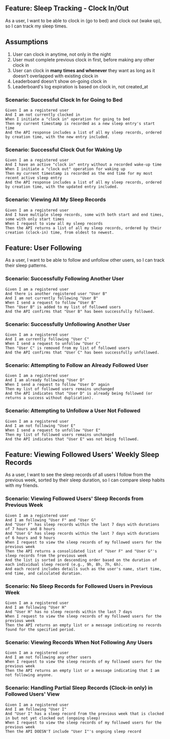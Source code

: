 ## Feature: Sleep Tracking - Clock In/Out
As a user,
I want to be able to clock in (go to bed) and clock out (wake up),
so I can track my sleep times.

## Assumptions

1. User can clock in anytime, not only in the night
2. User must complete previous clock in first, before making any other clock in
3. User can clock in **many times and whenever** they want as long as it doesn't overlapped with existing clock in
4. Leaderboard doesn't show on-going clock in
5. Leaderboard's log expiration is based on clock in, not created_at

### Scenario: Successful Clock In for Going to Bed
```
Given I am a registered user
And I am not currently clocked in
When I initiate a "clock in" operation for going to bed
Then my current timestamp is recorded as a new sleep entry's start time
And the API response includes a list of all my sleep records, ordered by creation time, with the new entry included.
```

### Scenario: Successful Clock Out for Waking Up
```
Given I am a registered user
And I have an active "clock in" entry without a recorded wake-up time
When I initiate a "clock out" operation for waking up
Then my current timestamp is recorded as the end time for my most recent active sleep entry
And the API response includes a list of all my sleep records, ordered by creation time, with the updated entry included.
```

### Scenario: Viewing All My Sleep Records
```
Given I am a registered user
And I have multiple sleep records, some with both start and end times, some with only start times
When I request to view all my sleep records
Then the API returns a list of all my sleep records, ordered by their creation (clock-in) time, from oldest to newest.
```

## Feature: User Following
As a user,
I want to be able to follow and unfollow other users,
so I can track their sleep patterns.

### Scenario: Successfully Following Another User
```
Given I am a registered user
And there is another registered user "User B"
And I am not currently following "User B"
When I send a request to follow "User B"
Then "User B" is added to my list of followed users
And the API confirms that "User B" has been successfully followed.
```

### Scenario: Successfully Unfollowing Another User
```
Given I am a registered user
And I am currently following "User C"
When I send a request to unfollow "User C"
Then "User C" is removed from my list of followed users
And the API confirms that "User C" has been successfully unfollowed.
```

### Scenario: Attempting to Follow an Already Followed User
```
Given I am a registered user
And I am already following "User D"
When I send a request to follow "User D" again
Then my list of followed users remains unchanged
And the API indicates that "User D" is already being followed (or returns a success without duplication).
```

### Scenario: Attempting to Unfollow a User Not Followed
```
Given I am a registered user
And I am not following "User E"
When I send a request to unfollow "User E"
Then my list of followed users remains unchanged
And the API indicates that "User E" was not being followed.
```

## Feature: Viewing Followed Users' Weekly Sleep Records
As a user,
I want to see the sleep records of all users I follow from the previous week, sorted by their sleep duration,
so I can compare sleep habits with my friends.

### Scenario: Viewing Followed Users' Sleep Records from Previous Week
```
Given I am a registered user
And I am following "User F" and "User G"
And "User F" has sleep records within the last 7 days with durations of 7 hours and 8 hours
And "User G" has sleep records within the last 7 days with durations of 6 hours and 9 hours
When I request to view the sleep records of my followed users for the previous week
Then the API returns a consolidated list of "User F" and "User G"'s sleep records from the previous week
And the list is sorted in descending order based on the duration of each individual sleep record (e.g., 9h, 8h, 7h, 6h).
And each record includes details such as the user's name, start time, end time, and calculated duration.
```

### Scenario: No Sleep Records for Followed Users in Previous Week
```
Given I am a registered user
And I am following "User H"
And "User H" has no sleep records within the last 7 days
When I request to view the sleep records of my followed users for the previous week
Then the API returns an empty list or a message indicating no records found for the specified period.
```

### Scenario: Viewing Records When Not Following Any Users
```
Given I am a registered user
And I am not following any other users
When I request to view the sleep records of my followed users for the previous week
Then the API returns an empty list or a message indicating that I am not following anyone.
```

### Scenario: Handling Partial Sleep Records (Clock-in only) in Followed Users' View
```
Given I am a registered user
And I am following "User I"
And "User I" has a sleep record from the previous week that is clocked in but not yet clocked out (ongoing sleep)
When I request to view the sleep records of my followed users for the previous week
Then the API DOESN'T include "User I"'s ongoing sleep record
```
